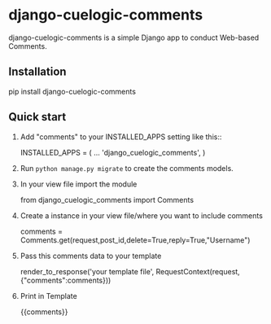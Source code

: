 # django-cuelogic-comments

django-cuelogic-comments is a simple Django app to conduct Web-based Comments. 

Installation
-----------

pip install django-cuelogic-comments

Quick start
-----------

1. Add "comments" to your INSTALLED_APPS setting like this::

    INSTALLED_APPS = (
        ...
        'django_cuelogic_comments',
    )

2. Run `python manage.py migrate` to create the comments models.

3. In your view file import the module 
    
    from django_cuelogic_comments import Comments

4. Create a instance in your view file/where you want to include comments
    
    comments = Comments.get(request,post_id,delete=True,reply=True,"Username")

5. Pass this comments data to your template
   
   render_to_response('your template file', RequestContext(request, {"comments":comments}))

6. Print in Template

   {{comments}}
    
